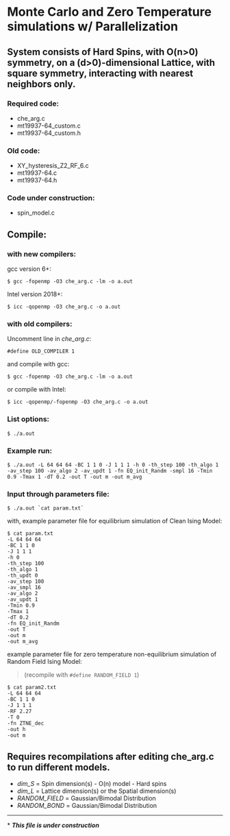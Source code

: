 # Monte Carlo and Zero Temperature simulations w/ Parallelization

## System consists of Hard Spins, with O(n>0) symmetry, on a (d>0)-dimensional Lattice, with square symmetry, interacting with nearest neighbors only.

### Required code:
* che_arg.c
* mt19937-64_custom.c
* mt19937-64_custom.h

### Old code:
* XY_hysteresis_Z2_RF_6.c
* mt19937-64.c
* mt19937-64.h

### Code under construction:
* spin_model.c

## Compile: 
### with new compilers:
gcc version 6+:
```
$ gcc -fopenmp -O3 che_arg.c -lm -o a.out
```
Intel version 2018+: 
```
$ icc -qopenmp -O3 che_arg.c -o a.out
```
### with old compilers:
Uncomment line in *che_arg.c*:
```
#define OLD_COMPILER 1 
```
and compile with gcc:
```
$ gcc -fopenmp -O3 che_arg.c -lm -o a.out
```
or compile with Intel: 
```
$ icc -qopenmp/-fopenmp -O3 che_arg.c -o a.out
```


### List options: 
```
$ ./a.out
```

### Example run:
```
$ ./a.out -L 64 64 64 -BC 1 1 0 -J 1 1 1 -h 0 -th_step 100 -th_algo 1 -av_step 100 -av_algo 2 -av_updt 1 -fn EQ_init_Randm -smpl 16 -Tmin 0.9 -Tmax 1 -dT 0.2 -out T -out m -out m_avg 
```

### Input through parameters file:
```
$ ./a.out `cat param.txt`
```

with, example parameter file for equilibrium simulation of Clean Ising Model:
```
$ cat param.txt
-L 64 64 64 
-BC 1 1 0
-J 1 1 1 
-h 0
-th_step 100 
-th_algo 1 
-th_updt 0 
-av_step 100 
-av_smpl 16 
-av_algo 2 
-av_updt 1 
-Tmin 0.9 
-Tmax 1 
-dT 0.2
-fn EQ_init_Randm 
-out T
-out m
-out m_avg
```
example parameter file for zero temperature non-equilibrium simulation of Random Field Ising Model:
> (recompile with `#define RANDOM_FIELD 1`)
```
$ cat param2.txt
-L 64 64 64 
-BC 1 1 0
-J 1 1 1 
-RF 2.27
-T 0
-fn ZTNE_dec
-out h
-out m
```

## Requires recompilations after editing **che_arg.c** to run different models.
* *dim_S* = Spin dimension(s) - O(n) model - Hard spins
* *dim_L* = Lattice dimension(s) or the Spatial dimension(s)
* *RANDOM_FIELD* = Gaussian/Bimodal Distribution
* *RANDOM_BOND* = Gaussian/Bimodal Distribution


---
\* ***This file is under construction***
